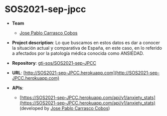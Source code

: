 # SOS2021-sep-jpcc

- **Team**
  - [Jose Pablo Carrasco Cobos](https://github.com/EsDeSepa)
  
- **Project description**: Lo que buscamos en estos datos es dar a conocer la situación actual y comparativa de España, en este caso, en lo referido a afectados por la patología médica conocida como ANSIEDAD.

- **Repository**: [gti-sos/SOS2021-sep-JPCC](https://github.com/gti-sos/SOS2021-sep-jpcc)

- **URL**: [http://SOS2021-sep-JPCC.herokuapp.com](http://SOS2021-sep-JPCC.herokuapp.com)

-  **APIs**:
    - [https://SOS2021-sep-JPCC.herokuapp.com/api/v1/anxiety_stats](https://SOS2021-sep-JPCC.herokuapp.com/api/v1/anxiety_stats) (developed by [Jose Pablo Carrasco Cobos](https://github.com/EsDeSepa))